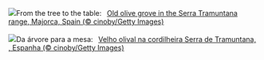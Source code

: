 ![](https://www.bing.com/th?id=OHR.OliveOrchard_EN-GB6907892639_UHD.jpg&w=1000)From the tree to the table:&nbsp;&ensp;[Old olive grove in the Serra Tramuntana range, Majorca, Spain (© cinoby/Getty Images)](https://www.bing.com/th?id=OHR.OliveOrchard_EN-GB6907892639_UHD.jpg)
<br><br/>
![](https://www.bing.com/th?id=OHR.OliveOrchard_PT-BR9235175980_UHD.jpg&w=1000)Da árvore para a mesa:&nbsp;&ensp;[Velho olival na cordilheira Serra de Tramuntana, , Espanha (© cinoby/Getty Images)](https://www.bing.com/th?id=OHR.OliveOrchard_PT-BR9235175980_UHD.jpg)
<br><br/>
